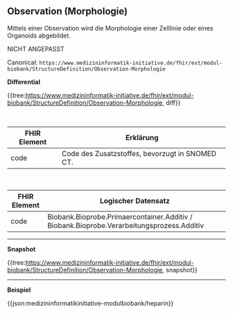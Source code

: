 ## Observation (Morphologie)

Mittels einer Observation wird die Morphologie einer Zelllinie oder eines Organoids abgebildet.

NICHT ANGEPASST

Canonical: 
```https://www.medizininformatik-initiative.de/fhir/ext/modul-biobank/StructureDefinition/Observation-Morphologie```

**Differential**

{{tree:https://www.medizininformatik-initiative.de/fhir/ext/modul-biobank/StructureDefinition/Observation-Morphologie, diff}}

<br>

| FHIR Element | Erklärung |
|--------------|-----------|
| code | Code des Zusatzstoffes, bevorzugt in SNOMED CT. |

<br>

| FHIR Element | Logischer Datensatz |
|--------------|-----------|
| code | Biobank.Bioprobe.Primaercontainer.Additiv / Biobank.Bioprobe.Verarbeitungsprozess.Additiv |

---

**Snapshot**

{{tree:https://www.medizininformatik-initiative.de/fhir/ext/modul-biobank/StructureDefinition/Observation-Morphologie, snapshot}}


---

**Beispiel**

{{json:medizininformatikinitiative-modulbiobank/heparin}}

